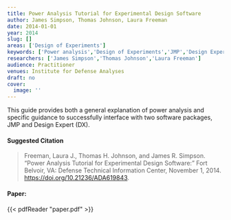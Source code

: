 ```yaml
---
title: Power Analysis Tutorial for Experimental Design Software
author: James Simpson, Thomas Johnson, Laura Freeman
date: 2014-01-01
year: 2014
slug: []
areas: ['Design of Experiments']
keywords: ['Power analysis','Design of Experiments','JMP','Design Expert']
researchers: ['James Simpson','Thomas Johnson','Laura Freeman']
audience: Practitioner
venues: Institute for Defense Analyses
draft: no
cover:
  image: ''
---
```




This guide provides both a general explanation of power analysis and specific guidance to successfully interface with two software packages, JMP and Design Expert (DX).

#### Suggested Citation
> Freeman, Laura J., Thomas H. Johnson, and James R. Simpson. “Power Analysis Tutorial for Experimental Design Software:” Fort Belvoir, VA: Defense Technical Information Center, November 1, 2014. https://doi.org/10.21236/ADA619843.



#### Paper: 
{{< pdfReader "paper.pdf" >}}


